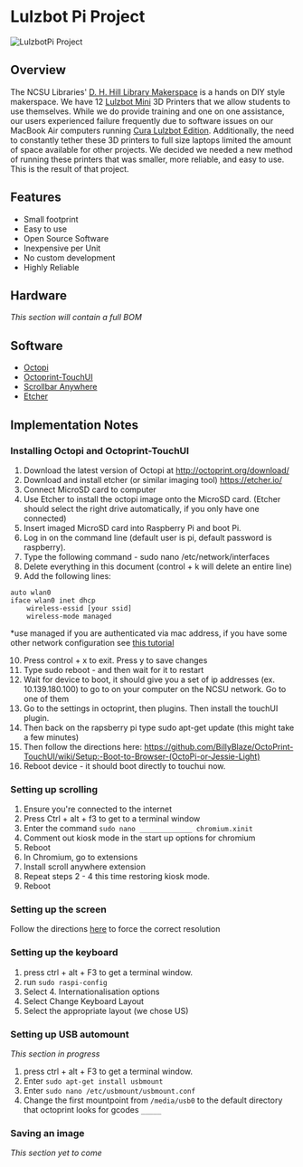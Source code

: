 # Lulzbot Pi Project
![LulzbotPi Project](https://i.imgur.com/x3jztbd.jpg)

## Overview

The NCSU Libraries' [D. H. Hill Library Makerspace](https://www.lib.ncsu.edu/do/make-at-hill) is a hands on DIY style makerspace. We have 12 [Lulzbot Mini](https://www.lulzbot.com/store/printers/lulzbot-mini) 3D Printers that we allow students to use themselves. While we do provide training and one on one assistance, our users experienced failure frequently due to software issues on our MacBook Air computers running [Cura Lulzbot Edition](https://www.lulzbot.com/cura). Additionally, the need to constantly tether these 3D printers to full size laptops limited the amount of space available for other projects. We decided we needed a new method of running these printers that was smaller, more reliable, and easy to use. This is the result of that project.

## Features

- Small footprint
- Easy to use
- Open Source Software
- Inexpensive per Unit
- No custom development
- Highly Reliable

## Hardware

*This section will contain a full BOM*

## Software

- [Octopi](https://octopi.octoprint.org/)
- [Octoprint-TouchUI](https://github.com/BillyBlaze/OctoPrint-TouchUI)
- [Scrollbar Anywhere](https://chrome.google.com/webstore/detail/scrollbar-anywhere/namcaplenodjnggbfkbopdbfngponici?hl=en)
- [Etcher](etcher.io)

## Implementation Notes

### Installing Octopi and Octoprint-TouchUI
1. Download the latest version of Octopi at http://octoprint.org/download/
2. Download and install etcher (or similar imaging tool) https://etcher.io/
3. Connect MicroSD card to computer
4. Use Etcher to install the octopi image onto the MicroSD card. (Etcher should select the right drive automatically, if you only have one connected)
5. Insert imaged MicroSD card into Raspberry Pi and boot Pi.
6. Log in on the command line (default user is pi, default password is raspberry).
7. Type the following command - sudo nano /etc/network/interfaces
8. Delete everything in this document (control + k will delete an entire line)
9. Add the following lines:
```
auto wlan0
iface wlan0 inet dhcp
	wireless-essid [your ssid]
	wireless-mode managed
```
 *use managed if you are authenticated via mac address, if you have some other network configuration see [this tutorial](http://weworkweplay.com/play/automatically-connect-a-raspberry-pi-to-a-wifi-network/)
 
10. Press control + x to exit. Press y to save changes
11. Type sudo reboot - and then wait for it to restart
12. Wait for device to boot, it should give you a set of ip addresses (ex. 10.139.180.100) to go to on your computer on the NCSU network. Go to one of them
13. Go to the settings in octoprint, then plugins. Then install the touchUI plugin.
14. Then back on the rapsberry pi type sudo apt-get update (this might take a few minutes)
15. Then follow the directions here: https://github.com/BillyBlaze/OctoPrint-TouchUI/wiki/Setup:-Boot-to-Browser-(OctoPi-or-Jessie-Light)
16. Reboot device - it should boot directly to touchui now.

### Setting up scrolling
1. Ensure you're connected to the internet
2. Press Ctrl + alt + f3 to get to a terminal window
3. Enter the command ```sudo nano _____________ chromium.xinit``` 
4. Comment out kiosk mode in the start up options for chromium
5. Reboot
6. In Chromium, go to extensions
7. Install scroll anywhere extension
8. Repeat steps 2 - 4 this time restoring kiosk mode.
9. Reboot

### Setting up the screen
Follow the directions [here](https://learn.adafruit.com/adafruit-5-800x480-tft-hdmi-monitor-touchscreen-backpack/raspberry-pi-config) to force the correct resolution

### Setting up the keyboard
1. press ctrl + alt + F3 to get a terminal window.
2. run ```sudo raspi-config```
3. Select 4. Internationalisation options
4. Select Change Keyboard Layout
5. Select the appropriate layout (we chose US)

### Setting up USB automount
*This section in progress*
1. press ctrl + alt + F3 to get a terminal window.
2. Enter ```sudo apt-get install usbmount ```
3. Enter ```sudo nano /etc/usbmount/usbmount.conf```
4. Change the first mountpoint from ```/media/usb0``` to the default directory that octoprint looks for gcodes ```_____```

### Saving an image
*This section yet to come*
